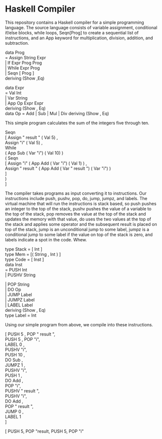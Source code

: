 # Haskell Compiler 

This repository contains a Haskell compiler for a simple programming language. The source language consists of variable assignment, conditional if/else blocks, while loops, Seqn[Prog] to create a sequential list of instructions, and an App keyword for multiplication, division, addition, and subtraction. 

data Prog<br>
= Assign String Expr<br>
| If Expr Prog Prog<br>
| While Expr Prog<br>
| Seqn [ Prog ]<br>
  deriving (Show ,Eq)<br>

data Expr<br>
= Val Int<br>
| Var String<br>
| App Op Expr Expr<br>
deriving (Show , Eq)<br>
data Op = Add | Sub | Mul | Div deriving (Show , Eq)

This simple program calculates the sum of the integers five through ten.

Seqn<br>
  [ Assign " result " ( Val 5) ,<br>
  Assign "i" ( Val 5) ,<br>
  While<br>
    ( App Sub ( Var "i") ( Val 10) )<br>
    ( Seqn<br>
      [ Assign "i" ( App Add ( Var "i") ( Val 1) ) ,<br>
        Assign " result " ( App Add ( Var " result ") ( Var "i") )<br>
      ]<br>
    )<br>
]<br>



The compiler takes programs as input converting it to instructions. Our instructions include push, pushv, pop, do, jump, jumpz, and labels. The virtual machine that will run the instructions is stack based, so push pushes an integer to the top of the stack, pushv pushes the value of a variable to the top of the stack, pop removes the value at the top of the stack and updates the memory with that value, do uses the two values at the top of the stack and applies some operator and the subsequent result is placed on top of the stack, jump is an unconditional jump to some label, jumpz is a conditional jump to some label if the value on top of the stack is zero, and labels indicate a spot in the code. Whew.




type Stack = [ Int ]<br>
type Mem = [( String , Int ) ]<br>
type Code = [ Inst ]<br>
data Inst<br>
= PUSH Int<br>
| PUSHV String<br>

| POP String<br>
| DO Op<br>
| JUMP Label<br>
| JUMPZ Label<br>
| LABEL Label<br>
deriving (Show , Eq)<br>
type Label = Int<br>

Using our simple program from above, we compile into these instructions.

[ PUSH 5 , POP " result ",<br>
  PUSH 5 , POP "i",<br>
  LABEL 0 ,<br>
  PUSHV "i",<br>
  PUSH 10 ,<br>
  DO Sub ,<br>
  JUMPZ 1 ,<br>
  PUSHV "i",<br>
  PUSH 1 ,<br>
  DO Add ,<br>
  POP "i",<br>
  PUSHV " result ",<br>
  PUSHV "i",<br>
  DO Add ,<br>
  POP " result ",<br>
  JUMP 0 ,<br>
  LABEL 1<br>
]

[ PUSH 5, POP "result,
  PUSH 5, POP "i"








